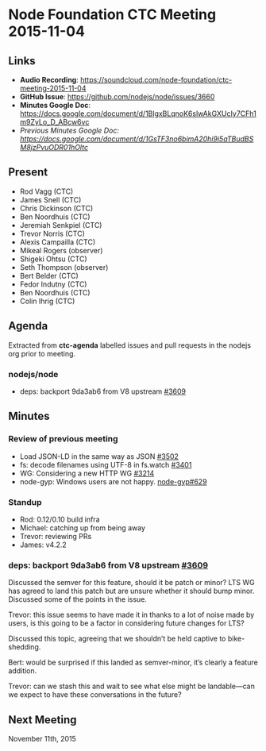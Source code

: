 # Node Foundation CTC Meeting 2015-11-04

## Links

* **Audio Recording**: https://soundcloud.com/node-foundation/ctc-meeting-2015-11-04
* **GitHub Issue**: https://github.com/nodejs/node/issues/3660
* **Minutes Google Doc**: <https://docs.google.com/document/d/1BlgxBLqnoK6slwAkGXUcIy7CFh1m9ZyLo_D_ABcw6vc>
* _Previous Minutes Google Doc: <https://docs.google.com/document/d/1GsTF3no6bimA20hi9i5aTBudBSM8jzPvuODR01hOltc>_

## Present

* Rod Vagg (CTC)
* James Snell (CTC)
* Chris Dickinson (CTC)
* Ben Noordhuis (CTC)
* Jeremiah Senkpiel (CTC)
* Trevor Norris (CTC)
* Alexis Campailla (CTC)
* Mikeal Rogers (observer)
* Shigeki Ohtsu (CTC)
* Seth Thompson (observer)
* Bert Belder (CTC)
* Fedor Indutny (CTC)
* Ben Noordhuis (CTC)
* Colin Ihrig (CTC)

## Agenda

Extracted from **ctc-agenda** labelled issues and pull requests in the nodejs org prior to meeting.

### nodejs/node

* deps: backport 9da3ab6 from V8 upstream [#3609](https://github.com/nodejs/node/pull/3609)

## Minutes

### Review of previous meeting

* Load JSON-LD in the same way as JSON [#3502](https://github.com/nodejs/node/pull/3502)
* fs: decode filenames using UTF-8 in fs.watch [#3401](https://github.com/nodejs/node/pull/3401)
* WG: Considering a new HTTP WG [#3214](https://github.com/nodejs/node/issues/3214)
* node-gyp: Windows users are not happy. [node-gyp#629](https://github.com/nodejs/node-gyp/issues/629)

### Standup

* Rod: 0.12/0.10 build infra
* Michael: catching up from being away
* Trevor: reviewing PRs
* James: v4.2.2

### deps: backport 9da3ab6 from V8 upstream [#3609](https://github.com/nodejs/node/pull/3609)

Discussed the semver for this feature, should it be patch or minor? LTS WG has agreed to land this patch but are unsure whether it should bump minor. Discussed some of the points in the issue.

Trevor: this issue seems to have made it in thanks to a lot of noise made by users, is this going to be a factor in considering future changes for LTS?

Discussed this topic, agreeing that we shouldn’t be held captive to bike-shedding.

Bert: would be surprised if this landed as semver-minor, it’s clearly a feature addition.

Trevor: can we stash this and wait to see what else might be landable—can we expect to have these conversations in the future?

## Next Meeting

November 11th, 2015
